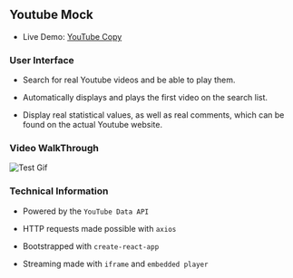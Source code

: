 

## Youtube Mock

- Live Demo: [YouTube Copy](https://my-youtube-mock.herokuapp.com/)

### User Interface

- Search for real Youtube videos and be able to play them.

- Automatically displays and plays the first video on the search list.

- Display real statistical values, as well as real comments, which can be found on the actual Youtube website.


### Video WalkThrough
![Test Gif](youtube.gif)


### Technical Information

- Powered by the `YouTube Data API`

- HTTP requests made possible with `axios`

- Bootstrapped with `create-react-app`

- Streaming made with `iframe` and `embedded player`
